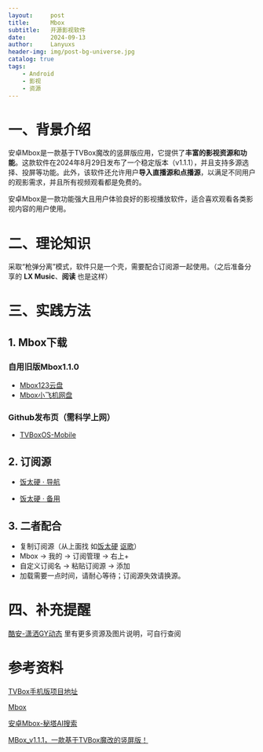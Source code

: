 ```yaml
---
layout:     post
title:      Mbox
subtitle:   开源影视软件
date:       2024-09-13
author:     Lanyuxs
header-img: img/post-bg-universe.jpg
catalog: true
tags:
    - Android
    - 影视
    - 资源
---
```


# 一、背景介绍

安卓Mbox是一款基于TVBox魔改的竖屏版应用，它提供了**丰富的影视资源和功能**。这款软件在2024年8月29日发布了一个稳定版本（v1.1.1），并且支持多源选择、投屏等功能。此外，该软件还允许用户**导入直播源和点播源**，以满足不同用户的观影需求，并且所有视频观看都是免费的。

安卓Mbox是一款功能强大且用户体验良好的影视播放软件，适合喜欢观看各类影视内容的用户使用。

# 二、理论知识

采取“枪弹分离”模式，软件只是一个壳，需要配合订阅源一起使用。（之后准备分享的 **LX Music**、**阅读** 也是这样）

# 三、实践方法

## 1. Mbox下载

### 自用旧版Mbox1.1.0

* [Mbox123云盘](https://www.123pan.com/s/OehNjv-tE8Kd.html)
* [Mbox小飞机网盘](https://share.feijipan.com/s/1vCeLgsP)

### Github发布页（需科学上网）

* [TVBoxOS-Mobile](https://github.com/XiaoRanLiu3119/TVBoxOS-Mobile/releases)

## 2. 订阅源

* [饭太硬 · 导航](https://www.饭太硬.com/index.html)

* [饭太硬 · 备用](https://www.xn--sss604efuw.com/index.html)

## 3. 二者配合
* 复制订阅源（从上面找   如[饭太硬](http://www.饭太硬.com/tv/)   [讴歌](http://tv.nxog.top/m/)）
* Mbox -> 我的 -> 订阅管理 -> 右上+
* 自定义订阅名 -> 粘贴订阅源 -> 添加
* 加载需要一点时间，请耐心等待；订阅源失效请换源。

# 四、补充提醒

[酷安-潇洒GY动态](https://www.coolapk.com/feed/58504737?shareKey=OTc1NzkzMTNlNzA3NjZlNDM3Yzk~&shareUid=695593&shareFrom=com.coolapk.market_13.3.2)
里有更多资源及图片说明，可自行查阅

# 参考资料

[TVBox手机版项目地址](https://github.com/XiaoRanLiu3119/TVBoxOS-Mobile)

[Mbox](https://github.com/XiaoRanLiu3119/TVBoxOS-Mobile)

[安卓Mbox-秘塔AI搜索](https://metaso.cn/search/8522918837488844800?q=%E5%AE%89%E5%8D%93Mbox)

[MBox_v1.1.1，一款基于TVBox魔改的竖屏版！](https://www.i3zh.com/35096.html)